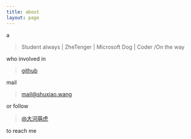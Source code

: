 ```yaml
---
title: about
layout: page
---
```


a
>  Student always | ZheTenger | Microsoft Dog | Coder /On the way


who involved in 
> [github](https://github.com/keaising)


mail 
> mail@shuxiao.wang


or follow 
> [@大河萌虎](https://twitter.com/#!/keaising)


to reach me
